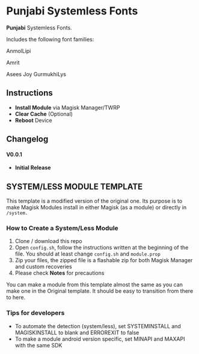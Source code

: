 # Punjabi Systemless Fonts
__Punjabi__ Systemless Fonts.

Includes the following font families: 

AnmolLipi

Amrit

Asees
Joy
GurmukhiLys

## Instructions ##
* __Install Module__ via Magisk Manager/TWRP
* __Clear Cache__ (Optional)
* __Reboot__ Device

## Changelog ##

#### V0.0.1 ####
* __Initial Release__




## SYSTEM/LESS MODULE TEMPLATE

This template is a modified version of the original one.
Its purpose is to make Magisk Modules install in either Magisk (as a module) or directly in `/system.`


### How to Create a System/Less Module
1. Clone / download this repo
2. Open `config.sh`, follow the instructions written at the beginning of the file. You should at least change `config.sh` and `module.prop`
3. Zip your files, the zipped file is a flashable zip for both Magisk Manager and custom recoveries
4. Please check **Notes** for precautions


You can make a module from this template almost the same as you can make one in the Original template.
It should be easy to transition from there to here.

### Tips for developers
 - To automate the detection (system/less), set SYSTEMINSTALL and MAGISKINSTALL to blank and ERROREXIT to false
 - To make a module android version specific, set MINAPI and MAXAPI with the same SDK
